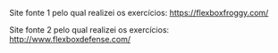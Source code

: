 Site fonte 1 pelo qual realizei os exercícios: https://flexboxfroggy.com/

Site fonte 2 pelo qual realizei os exercícios: http://www.flexboxdefense.com/
